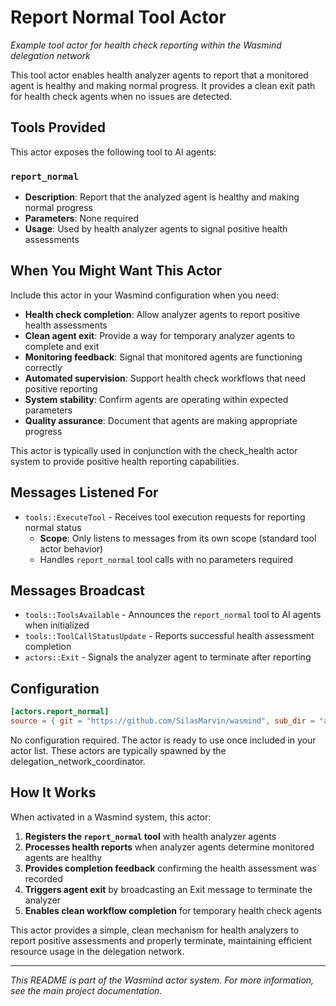 # Report Normal Tool Actor

*Example tool actor for health check reporting within the Wasmind delegation network*

This tool actor enables health analyzer agents to report that a monitored agent is healthy and making normal progress. It provides a clean exit path for health check agents when no issues are detected.

## Tools Provided

This actor exposes the following tool to AI agents:

### `report_normal`
- **Description**: Report that the analyzed agent is healthy and making normal progress
- **Parameters**: None required
- **Usage**: Used by health analyzer agents to signal positive health assessments

## When You Might Want This Actor

Include this actor in your Wasmind configuration when you need:

- **Health check completion**: Allow analyzer agents to report positive health assessments
- **Clean agent exit**: Provide a way for temporary analyzer agents to complete and exit
- **Monitoring feedback**: Signal that monitored agents are functioning correctly
- **Automated supervision**: Support health check workflows that need positive reporting
- **System stability**: Confirm agents are operating within expected parameters
- **Quality assurance**: Document that agents are making appropriate progress

This actor is typically used in conjunction with the check_health actor system to provide positive health reporting capabilities.

## Messages Listened For

- `tools::ExecuteTool` - Receives tool execution requests for reporting normal status
  - **Scope**: Only listens to messages from its own scope (standard tool actor behavior)
  - Handles `report_normal` tool calls with no parameters required

## Messages Broadcast

- `tools::ToolsAvailable` - Announces the `report_normal` tool to AI agents when initialized
- `tools::ToolCallStatusUpdate` - Reports successful health assessment completion
- `actors::Exit` - Signals the analyzer agent to terminate after reporting

## Configuration

```toml
[actors.report_normal]
source = { git = "https://github.com/SilasMarvin/wasmind", sub_dir = "actors/delegation_network/crates/report_normal" }
```

No configuration required. The actor is ready to use once included in your actor list. These actors are typically spawned by the delegation_network_coordinator.

## How It Works

When activated in a Wasmind system, this actor:

1. **Registers the `report_normal` tool** with health analyzer agents
2. **Processes health reports** when analyzer agents determine monitored agents are healthy
3. **Provides completion feedback** confirming the health assessment was recorded
4. **Triggers agent exit** by broadcasting an Exit message to terminate the analyzer
5. **Enables clean workflow completion** for temporary health check agents

This actor provides a simple, clean mechanism for health analyzers to report positive assessments and properly terminate, maintaining efficient resource usage in the delegation network.

---

*This README is part of the Wasmind actor system. For more information, see the main project documentation.*